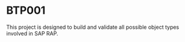 # BTP001

This project is designed to build and validate all possible object types involved in SAP RAP.
